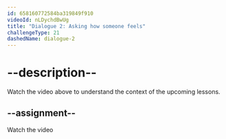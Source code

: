```yaml
---
id: 658160772584ba319849f910
videoId: nLDychdBwUg
title: "Dialogue 2: Asking how someone feels"
challengeType: 21
dashedName: dialogue-2
---
```


# --description--

Watch the video above to understand the context of the upcoming lessons.

## --assignment--

Watch the video
